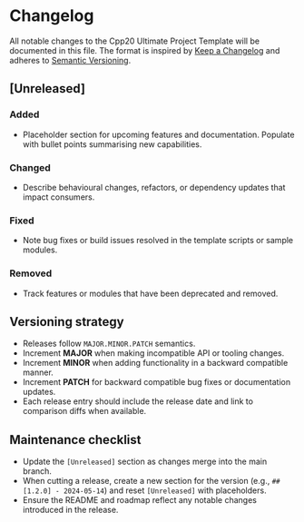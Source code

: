 # Changelog

All notable changes to the Cpp20 Ultimate Project Template will be documented in this file. The format is inspired by [Keep a Changelog](https://keepachangelog.com/en/1.1.0/) and adheres to [Semantic Versioning](https://semver.org/spec/v2.0.0.html).

## [Unreleased]
### Added
- Placeholder section for upcoming features and documentation. Populate with bullet points summarising new capabilities.

### Changed
- Describe behavioural changes, refactors, or dependency updates that impact consumers.

### Fixed
- Note bug fixes or build issues resolved in the template scripts or sample modules.

### Removed
- Track features or modules that have been deprecated and removed.

## Versioning strategy
- Releases follow `MAJOR.MINOR.PATCH` semantics.
- Increment **MAJOR** when making incompatible API or tooling changes.
- Increment **MINOR** when adding functionality in a backward compatible manner.
- Increment **PATCH** for backward compatible bug fixes or documentation updates.
- Each release entry should include the release date and link to comparison diffs when available.

## Maintenance checklist
- Update the `[Unreleased]` section as changes merge into the main branch.
- When cutting a release, create a new section for the version (e.g., `## [1.2.0] - 2024-05-14`) and reset `[Unreleased]` with placeholders.
- Ensure the README and roadmap reflect any notable changes introduced in the release.
